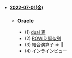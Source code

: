 
- #### [2022-07-01(金)](https://github.com/winofsql/subject-2200701)
  - ### Oracle 
    - (1) [dual 表](https://ja.wikipedia.org/wiki/DUAL%E8%A1%A8#:~:text=DUAL%E8%A1%A8%EF%BC%88DUAL%E3%81%B2%E3%82%87%E3%81%86%EF%BC%89%E3%81%AF,%E8%A1%8C%E3%81%86%E5%A0%B4%E5%90%88%E3%81%AB%E4%BD%BF%E3%82%8F%E3%82%8C%E3%82%8B%E3%80%82)
    - (2) [ROWID 疑似列](https://docs.oracle.com/cd/E16338_01/server.112/b56299/pseudocolumns008.htm)
    - (3) 結合演算子 => ||
    - (4) インラインビュー
